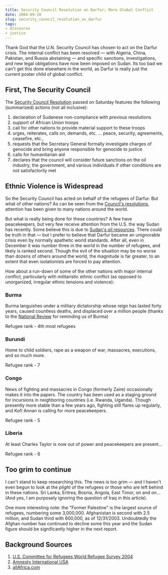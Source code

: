 ```yaml
---
title: Security Council Resolution on Darfur; More Global Conflict
date: 2004-09-20
slug: security_council_resolution_on_darfur
tags:
- discourse
- justice
---
```


Thank God that the U.N. Security Council has chosen to act on the Darfur
crisis. The internal conflict has been resolved &mdash; with Algeria,
China, Pakistan, and Russia abstaining &mdash; and specific sanctions,
investigations, and new legal obligations have now been imposed on Sudan.
Its too bad we can't get this done elsewhere in the world, as Darfur is
really just the current poster child of global conflict.

<!-- truncate -->

## First, The Security Council

The <a href="
http://daccess-ods.un.org/access.nsf/Get?Open&DS=S/RES/1564%20(2004)&Lang=E&Area=UNDOC">Security Council Resolution</a> passed on Saturday features the following
(summarized) actions (not all inclusive):

1. declaration of Sudanese non-compliance with previous resolutions
1. support of African Union troops
1. call for other nations to provide material support to these troops
1. urges, reiterates, calls on, demands, etc. &hellip; peace, security, agreements, ceasefire, etc.,
1. requests that the Secretary General formally investigate charges of genocide and bring anyone responsible for genocide to justice
1. calls for humanitarian aid
1. declares that the council will consider future sanctions on the oil industry, the government, and various individuals if other conditions are not satisfactorily met

## Ethnic Violence is Widespread

So the Security Council has acted on behalf of the refugees of Darfur.
But what of other nations? As can be seen from the <a href="
http://www.un.org/Docs/sc/unsc_resolutions04.html">Council's
resolutions</a>, attention has been given to many nations around the
world.

But what is really being done for these countries? A few have
peacekeepers, but very few receive attention from the U.S. the way Sudan
has recently. Some believe this is due to <a href="
http://sajdah.blogspot.com/2004/09/call-to-community.html">Sudan's oil
resources</a>. There could be truth in that &mdash; but I prefer to
believe that Darfur became an unignorable crisis even by normally
apathetic world standards. After all, even in December it was number
three in the world in the number of refugees, and likely is ranked
second. Though the evil of the situation may be no worse than dozens of
others around the world, the magnitude is far greater, to an extent that
even isolationists are forced to pay attention.

How about a run-down of some of the other nations with major internal
conflict, particularly with militaristic ethnic conflict (as opposed to
unorganized, irregular ethnic tensions and violence):

### Burma

Burma languishes under a military dictatorship whose reign has lasted
forty years, caused countless deaths, and displaced over a million people
(thanks to the <a href="
http://www.nationalreview.com/comment/bandow200409200837.asp">National
Review</a> for reminding us of Burma)

Refugee rank - 4th most refugees

### Burundi

Home to child soldiers, rape as a weapon of war, massacres, executions,
and so much more.

Refugee rank - 7

### Congo

News of fighting and massacres in Congo (formerly Zaire) occasionally
makes it into the papers. The country has been used as a staging ground
for incursions in neighboring countries (i.e. Rwanda, Uganda). Though
presently more stable than a few years ago, fighting still flares up
regularly, and Kofi Annan is calling for more peacekeepers.

Refugee rank - 5

###  Liberia

At least Charles Taylor is now out of power and peacekeepers are
present&hellip;

Refugee rank - 6

## Too grim to continue

I can't stand to keep researching this. The news is too grim &mdash; and
I haven't even begun to look at the _plight_ of the refugees or
those who are left behind in these nations. Sri Lanka, Eritrea, Bosnia,
Angola, East Timor, on and on&hellip; (And yes, I am purposely ignoring
the question of Iraq in this article).

One more interesting note: the "Former Palestine" is the largest source
of refugees, numbering some 3,000,000. Afghanistan is second with 2.5
million, and Sudan third with 600,000, as of 12/31/2003. Undoubtedly the
Afghan number has continued to decline some this year and the Sudan
figure should be significantly higher in the next report.

## Background Sources

1. <a href="http://www.refugees.org/">U.S. Committee for Refugees World Refugee Survey 2004</a>
1. [Amnesty International USA](http://www.amnestyusa.org/)
1. [allAfrica.com](http://www.allafrica.com)
